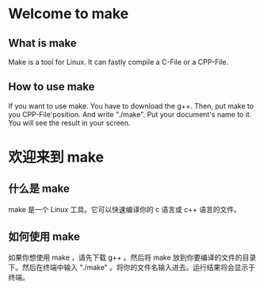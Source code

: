 # Welcome to make
## What is make
Make is a tool for Linux. It can fastly compile a C-File or a CPP-File.

## How to use make
If you want to use make. You have to download the g++. Then, put make to you CPP-File'position. And write "./make". Put your document's name to it. You will see the result in your screen.

# 欢迎来到 make
## 什么是 make
make 是一个 Linux 工具。它可以快速编译你的 c 语言或 c++ 语言的文件。

## 如何使用 make
如果你想使用 make ，请先下载 g++ 。然后将 make 放到你要编译的文件的目录下。然后在终端中输入 "./make" 。将你的文件名输入进去。运行结果将会显示于终端。
